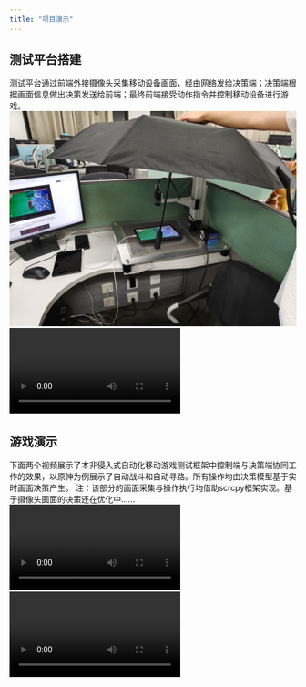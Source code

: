 ```yaml
---
title: "项目演示"
---
```

## 测试平台搭建
测试平台通过前端外接摄像头采集移动设备画面，经由网络发给决策端；决策端根据画面信息做出决策发送给前端；最终前端接受动作指令并控制移动设备进行游戏。
![测试平台搭建](image.png)
<video controls src="platform.mp4" title="Title"></video>

## 游戏演示
下面两个视频展示了本非侵入式自动化移动游戏测试框架中控制端与决策端协同工作的效果，以原神为例展示了自动战斗和自动寻路。所有操作均由决策模型基于实时画面决策产生。
注：该部分的画面采集与操作执行均借助scrcpy框架实现。基于摄像头画面的决策还在优化中......
<video controls src="game1.mp4" title="Title"></video>
<video controls src="game2.mp4" title="Title"></video>